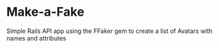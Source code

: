 # Make-a-Fake
Simple Rails API app using the FFaker gem to create a list of Avatars with names and attributes
